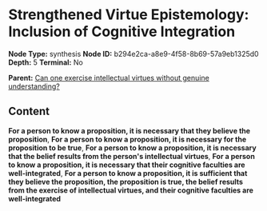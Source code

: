 # Strengthened Virtue Epistemology: Inclusion of Cognitive Integration

**Node Type:** synthesis
**Node ID:** b294e2ca-a8e9-4f58-8b69-57a9eb1325d0
**Depth:** 5
**Terminal:** No

**Parent:** [Can one exercise intellectual virtues without genuine understanding?](can-one-exercise-intellectual-virtues-without-genuine-understanding-antithesis-b034faf3-15c0-4560-a77a-5a4f27a45821.md)

## Content

**For a person to know a proposition, it is necessary that they believe the proposition**, **For a person to know a proposition, it is necessary for the proposition to be true**, **For a person to know a proposition, it is necessary that the belief results from the person's intellectual virtues**, **For a person to know a proposition, it is necessary that their cognitive faculties are well-integrated**, **For a person to know a proposition, it is sufficient that they believe the proposition, the proposition is true, the belief results from the exercise of intellectual virtues, and their cognitive faculties are well-integrated**

